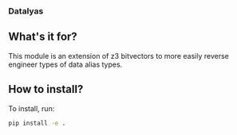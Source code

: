 ### Datalyas

## What's it for?

This module is an extension of z3 bitvectors to more easily reverse engineer types of data alias types.

## How to install?

To install, run:

```bash
pip install -e .
```
